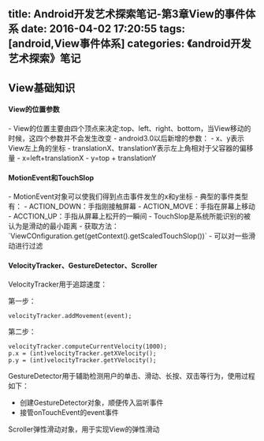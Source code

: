 title: Android开发艺术探索笔记-第3章View的事件体系
date: 2016-04-02 17:20:55
tags: [android,View事件体系]
categories: 《android开发艺术探索》笔记
---
<h2>View基础知识</h2>
<h4>View的位置参数</h4>
- View的位置主要由四个顶点来决定:top、left、right、bottom，当View移动的时候，这四个参数并不会发生改变
- android3.0以后新增的参数：
	- x、y表示View左上角的坐标
	- translationX、translationY表示左上角相对于父容器的偏移量
- x=left+translationX
- y=top + translationY

<h4>MotionEvent和TouchSlop</h4>
- MotionEvent对象可以使我们得到点击事件发生的x和y坐标
- 典型的事件类型有：
	- ACTION_DOWN：手指刚接触屏幕
	- ACTION_MOVE：手指在屏幕上移动
	- ACCTION_UP：手指从屏幕上松开的一瞬间
- TouchSlop是系统所能识别的被认为是滑动的最小距离
- 获取方法：`ViewCOnfiguration.get(getContext().getScaledTouchSlop())`
- 可以对一些滑动进行过滤

<h4>VelocityTracker、GestureDetector、Scroller</h4>
VelocityTracker用于追踪速度：

第一步：

`velocityTracker.addMovement(event);`

第二步：

	velocityTracker.computeCurrentVelocity(1000);
	p.x = (int)velocityTracker.getXVelocity();
	p.y = (int)velocityTracker.getYVelocity();

GestureDetector用于辅助检测用户的单击、滑动、长按、双击等行为，使用过程如下：

- 创建GestureDetector对象，顺便传入监听事件
- 接管onTouchEvent的event事件 

Scroller弹性滑动对象，用于实现View的弹性滑动
